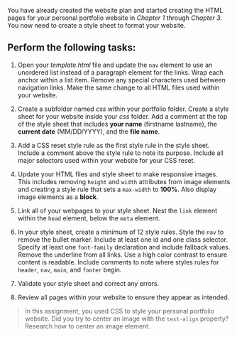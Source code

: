 <!--practice-->
You have already created the website plan and started creating the HTML pages for your personal portfolio website in *Chapter 1* through *Chapter 3*. You now need to create a style sheet to format your website.  

## Perform the following tasks: 
1. Open your *template.html* file and update the `nav` element to use an unordered list instead of a paragraph element for the links. Wrap each anchor within a list item. Remove any special characters used between navigation links. Make the same change to all HTML files used within your website. 

2. Create a subfolder named *css* within your portfolio folder. Create a style sheet for your website inside your *css* folder. Add a comment at the top of the style sheet that includes **your name** (firstname lastname), the **current date** (MM/DD/YYYY), and the **file name**.

3. Add a CSS reset style rule as the first style rule in the style sheet. Include a comment above the style rule to note its purpose. Include all major selectors used within your website for your CSS reset.

4. Update your HTML files and style sheet to make responsive images. This includes removing `height` and `width` attributes from image elements and creating a style rule that sets a `max-width` to **100%**. Also display image elements as a **block**.

5. Link all of your webpages to your style sheet. Nest the `link` element within the `head` element, below the `meta` element.

6. In your style sheet, create a minimum of 12 style rules. Style the `nav` to remove the bullet marker. Include at least one id and one class selector. Specify at least one `font-family` declaration and include fallback values. Remove the underline from all links. Use a high color contrast to ensure content is readable. Include comments to note where styles rules for `header`, `nav`, `main`, and `footer` begin.

7. Validate your style sheet and correct any errors. 

8. Review all pages within your website to ensure they appear as intended. 

> In this assignment, you used CSS to style your personal portfolio website. Did you try to center an image with the `text-align` property? Research how to center an image element.

<!--
{
    "CopyExercise": {
        "name": "Chapter 3 YT01",
        "copyTarget": "/chapter3/yt01/student/*",
        "pasteTarget": "./"
    }
}
-->